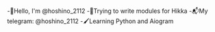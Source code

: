 -👋Hello, I'm @hoshino_2112
-😤Trying to write modules for Hikka
-📬My telegram: @hoshino_2112
-🖌Learning Python and Aiogram
